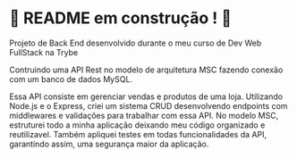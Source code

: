 # :construction: README em construção ! :construction:
Projeto de Back End desenvolvido durante o meu curso de Dev Web FullStack na Trybe

Contruindo uma API Rest no modelo de arquitetura MSC fazendo conexão com um banco de dados MySQL.

Essa API consiste em gerenciar vendas e produtos de uma loja. Utilizando Node.js e o Express, criei um sistema CRUD desenvolvendo endpoints com
middlewares e validações para trabalhar com essa API. No modelo MSC, estruturei todo a minha aplicação deixando meu código organizado e reutilizavel. Também apliquei testes em todas funcionalidades da API, garantindo assim, uma segurança maior da aplicação.

<!-- Olá, Tryber!
Esse é apenas um arquivo inicial para o README do seu projeto.
É essencial que você preencha esse documento por conta própria, ok?
Não deixe de usar nossas dicas de escrita de README de projetos, e deixe sua criatividade brilhar!
:warning: IMPORTANTE: você precisa deixar nítido:
- quais arquivos/pastas foram desenvolvidos por você; 
- quais arquivos/pastas foram desenvolvidos por outra pessoa estudante;
- quais arquivos/pastas foram desenvolvidos pela Trybe.
-->

